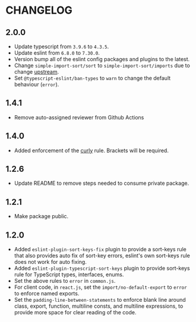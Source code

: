 # CHANGELOG

## 2.0.0
- Update typescript from `3.9.6` to `4.3.5`.
- Update eslint from `6.8.0` to `7.30.0`.
- Version bump all of the eslint config packages and plugins to the latest.
- Change `simple-import-sort/sort` to `simple-import-sort/imports` due to change [upstream](https://github.com/lydell/eslint-plugin-simple-import-sort/blob/main/CHANGELOG.md#version-600-2020-11-15).
- Set `@typescript-eslint/ban-types` to `warn` to change the default behaviour (`error`).

## 1.4.1
- Remove auto-assigned reviewer from Github Actions

## 1.4.0
- Added enforcement of the [curly](https://eslint.org/docs/rules/curly) rule. Brackets will be required.

## 1.2.6

- Update README to remove steps needed to consume private package.

## 1.2.1

- Make package public.

## 1.2.0

- Added `eslint-plugin-sort-keys-fix` plugin to provide a sort-keys rule that also provides auto fix of sort-key errors, eslint's own sort-keys rule does not work for auto fixing.
- Added `eslint-plugin-typescript-sort-keys` plugin to provide sort-keys rule for TypeScript types, interfaces, enums.
- Set the above rules to `error` in `common.js`.
- For client code, in `react.js`, set the `import/no-default-export` to `error` to enforce named exports.
- Set the `padding-line-between-statements` to enforce blank line around class, export, function, multiline consts, and multiline expressions, to provide more space for clear reading of the code.